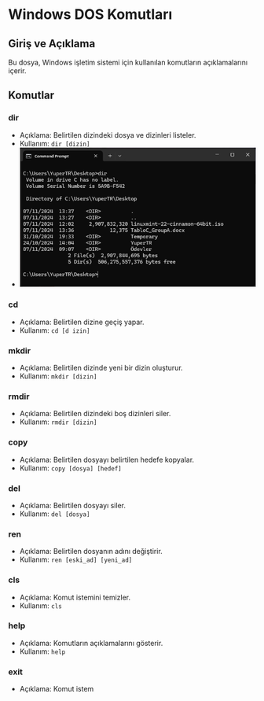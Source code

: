 # Windows DOS Komutları
## Giriş ve Açıklama
Bu dosya, Windows işletim sistemi için kullanılan komutların açıklamalarını içerir.
## Komutlar
### dir
* Açıklama: Belirtilen dizindeki dosya ve dizinleri listeler.
* Kullanım: `dir [dizin]`
* ![dir komutu](Pictures/dir.png)
### cd
* Açıklama: Belirtilen dizine geçiş yapar.
* Kullanım: `cd [d
izin]`  
### mkdir
* Açıklama: Belirtilen dizinde yeni bir dizin oluşturur.
* Kullanım: `mkdir [dizin]`
### rmdir
* Açıklama: Belirtilen dizindeki boş
dizinleri siler.
* Kullanım: `rmdir [dizin]`
### copy
* Açıklama: Belirtilen dosyayı belirtilen hedefe kopyalar.
* Kullanım: `copy [dosya] [hedef]`
### del
* Açıklama: Belirtilen dosyayı siler.
* Kullanım: `del [dosya]`
### ren
* Açıklama: Belirtilen dosyanın adını değiştirir.
* Kullanım: `ren [eski_ad] [yeni_ad]`
### cls
* Açıklama: Komut istemini temizler.
* Kullanım: `cls`
### help
* Açıklama: Komutların açıklamalarını gösterir.
* Kullanım: `help`
### exit
* Açıklama: Komut istem

